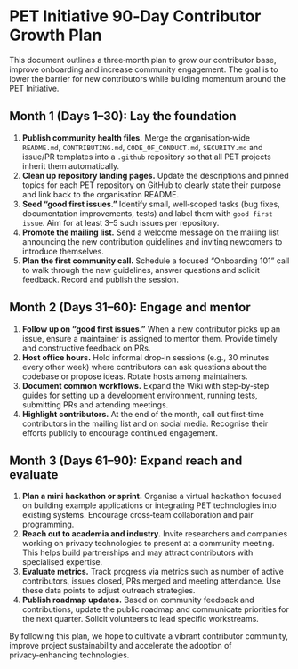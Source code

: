 # PET Initiative 90‑Day Contributor Growth Plan

This document outlines a three‑month plan to grow our contributor base, improve onboarding and increase community engagement.  The goal is to lower the barrier for new contributors while building momentum around the PET Initiative.

## Month 1 (Days 1–30): Lay the foundation

1. **Publish community health files.**  Merge the organisation‑wide `README.md`, `CONTRIBUTING.md`, `CODE_OF_CONDUCT.md`, `SECURITY.md` and issue/PR templates into a `.github` repository so that all PET projects inherit them automatically.
2. **Clean up repository landing pages.**  Update the descriptions and pinned topics for each PET repository on GitHub to clearly state their purpose and link back to the organisation README.
3. **Seed “good first issues.”**  Identify small, well‑scoped tasks (bug fixes, documentation improvements, tests) and label them with `good first issue`.  Aim for at least 3–5 such issues per repository.
4. **Promote the mailing list.**  Send a welcome message on the mailing list announcing the new contribution guidelines and inviting newcomers to introduce themselves.
5. **Plan the first community call.**  Schedule a focused “Onboarding 101” call to walk through the new guidelines, answer questions and solicit feedback.  Record and publish the session.

## Month 2 (Days 31–60): Engage and mentor

1. **Follow up on “good first issues.”**  When a new contributor picks up an issue, ensure a maintainer is assigned to mentor them.  Provide timely and constructive feedback on PRs.
2. **Host office hours.**  Hold informal drop‑in sessions (e.g., 30 minutes every other week) where contributors can ask questions about the codebase or propose ideas.  Rotate hosts among maintainers.
3. **Document common workflows.**  Expand the Wiki with step‑by‑step guides for setting up a development environment, running tests, submitting PRs and attending meetings.
4. **Highlight contributors.**  At the end of the month, call out first‑time contributors in the mailing list and on social media.  Recognise their efforts publicly to encourage continued engagement.

## Month 3 (Days 61–90): Expand reach and evaluate

1. **Plan a mini hackathon or sprint.**  Organise a virtual hackathon focused on building example applications or integrating PET technologies into existing systems.  Encourage cross‑team collaboration and pair programming.
2. **Reach out to academia and industry.**  Invite researchers and companies working on privacy technologies to present at a community meeting.  This helps build partnerships and may attract contributors with specialised expertise.
3. **Evaluate metrics.**  Track progress via metrics such as number of active contributors, issues closed, PRs merged and meeting attendance.  Use these data points to adjust outreach strategies.
4. **Publish roadmap updates.**  Based on community feedback and contributions, update the public roadmap and communicate priorities for the next quarter.  Solicit volunteers to lead specific workstreams.

By following this plan, we hope to cultivate a vibrant contributor community, improve project sustainability and accelerate the adoption of privacy‑enhancing technologies.